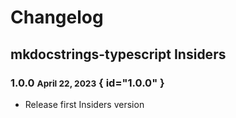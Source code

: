 # Changelog

## mkdocstrings-typescript Insiders

### 1.0.0 <small>April 22, 2023</small> { id="1.0.0" }

- Release first Insiders version
